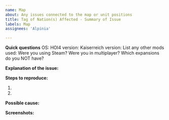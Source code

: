 ```yaml
---
name: Map
about: Any issues connected to the map or unit positions
title: Tag of Nation(s) Affected - Summary of Issue
labels: Map
assignees: 'Alpinia'

---
```


**Quick questions**
OS:
HOI4 version:
Kaiserreich version:
List any other mods used:
Were you using Steam?
Were you in multiplayer?
Which expansions do you NOT have?

**Explanation of the issue:**


**Steps to reproduce:**

1.

2.

**Possible cause:**


**Screenshots:**
